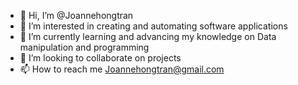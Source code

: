 - 👋 Hi, I’m @Joannehongtran
- 👀 I’m interested in creating and automating software applications
- 🌱 I’m currently learning and advancing my knowledge on Data manipulation and programming  
- 💞️ I’m looking to collaborate on projects
- 📫 How to reach me Joannehongtran@gmail.com

<!---
Joannehongtran/Joannehongtran is a ✨ special ✨ repository because its `README.md` (this file) appears on your GitHub profile.
You can click the Preview link to take a look at your changes.
--->
